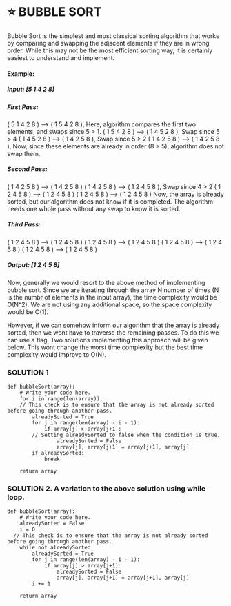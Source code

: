 # ⭐ BUBBLE SORT

Bubble Sort is the simplest and most classical sorting algorithm that works by comparing and swapping the adjacent elements if they are in wrong order. While this may not be the most efficient sorting way, it is certainly easiest to understand and implement.

#### Example: 

##### Input: [5 1 4 2 8]

##### First Pass: 
( 5 1 4 2 8 ) –> ( 1 5 4 2 8 ), Here, algorithm compares the first two elements, and swaps since 5 > 1. 
( 1 5 4 2 8 ) –>  ( 1 4 5 2 8 ), Swap since 5 > 4 
( 1 4 5 2 8 ) –>  ( 1 4 2 5 8 ), Swap since 5 > 2 
( 1 4 2 5 8 ) –> ( 1 4 2 5 8 ), Now, since these elements are already in order (8 > 5), algorithm does not swap them.

##### Second Pass: 
( 1 4 2 5 8 ) –> ( 1 4 2 5 8 ) 
( 1 4 2 5 8 ) –> ( 1 2 4 5 8 ), Swap since 4 > 2 
( 1 2 4 5 8 ) –> ( 1 2 4 5 8 ) 
( 1 2 4 5 8 ) –>  ( 1 2 4 5 8 ) 
Now, the array is already sorted, but our algorithm does not know if it is completed. The algorithm needs one whole pass without any swap to know it is sorted.

##### Third Pass: 
( 1 2 4 5 8 ) –> ( 1 2 4 5 8 ) 
( 1 2 4 5 8 ) –> ( 1 2 4 5 8 ) 
( 1 2 4 5 8 ) –> ( 1 2 4 5 8 ) 
( 1 2 4 5 8 ) –> ( 1 2 4 5 8 ) 

##### Output: [1 2 4 5 8]

Now, generally we would resort to the above method of implementing bubble sort. Since we are iterating through the array N number of times (N is the numbr of elements in the input array), the time complexity would be O(N^2). We are not using any additional space, so the space complexity would be O(1).

However, if we can somehow inform our algorithm that the array is already sorted, then we wont have to traverse the remaining passes. To do this we can use a flag. Two solutions implementing this approach will be given below. This wont change the worst time complexity but the best time complexity would improve to O(N).

### SOLUTION 1
```
def bubbleSort(array):
    # Write your code here.
    for i in range(len(array)):
    // This check is to ensure that the array is not already sorted before going through another pass.
		alreadySorted = True
		for j in range(len(array) - i - 1):
			if array[j] > array[j+1]:
        // Setting alreadySorted to false when the condition is true.
				alreadySorted = False
				array[j], array[j+1] = array[j+1], array[j]
		if alreadySorted:
			break
			
	return array
```

### SOLUTION 2. A variation to the above solution using while loop.
```
def bubbleSort(array):
    # Write your code here.
    alreadySorted = False
	i = 0
  // This check is to ensure that the array is not already sorted before going through another pass.
	while not alreadySorted:
		alreadySorted = True
		for j in range(len(array) - i - 1):
			if array[j] > array[j+1]:
				alreadySorted = False
				array[j], array[j+1] = array[j+1], array[j]
		i += 1
		
	return array
```
